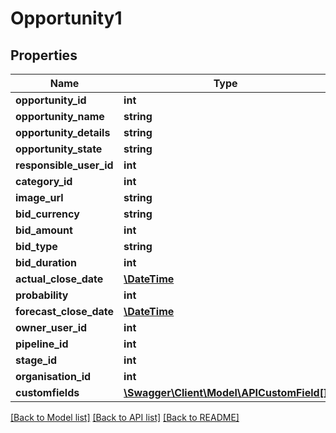 # Opportunity1

## Properties
Name | Type | Description | Notes
------------ | ------------- | ------------- | -------------
**opportunity_id** | **int** |  | [optional] 
**opportunity_name** | **string** |  | 
**opportunity_details** | **string** |  | [optional] 
**opportunity_state** | **string** |  | [optional] 
**responsible_user_id** | **int** |  | [optional] 
**category_id** | **int** |  | [optional] 
**image_url** | **string** |  | [optional] 
**bid_currency** | **string** |  | [optional] 
**bid_amount** | **int** |  | [optional] 
**bid_type** | **string** |  | [optional] 
**bid_duration** | **int** |  | [optional] 
**actual_close_date** | [**\DateTime**](\DateTime.md) |  | [optional] 
**probability** | **int** |  | [optional] 
**forecast_close_date** | [**\DateTime**](\DateTime.md) |  | [optional] 
**owner_user_id** | **int** |  | [optional] 
**pipeline_id** | **int** |  | [optional] 
**stage_id** | **int** |  | [optional] 
**organisation_id** | **int** |  | [optional] 
**customfields** | [**\Swagger\Client\Model\APICustomField[]**](APICustomField.md) |  | [optional] 

[[Back to Model list]](../README.md#documentation-for-models) [[Back to API list]](../README.md#documentation-for-api-endpoints) [[Back to README]](../README.md)


